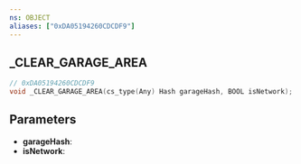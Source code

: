 ```yaml
---
ns: OBJECT
aliases: ["0xDA05194260CDCDF9"]
---
```

## _CLEAR_GARAGE_AREA

```c
// 0xDA05194260CDCDF9
void _CLEAR_GARAGE_AREA(cs_type(Any) Hash garageHash, BOOL isNetwork);
```


## Parameters
* **garageHash**: 
* **isNetwork**: 

